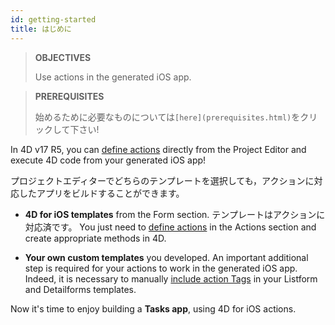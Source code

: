 ```yaml
---
id: getting-started
title: はじめに
---
```


> **OBJECTIVES**
> 
> Use actions in the generated iOS app.


> **PREREQUISITES**
> 
> 始めるために必要なものについては`[here](prerequisites.html)`をクリックして下さい!

In 4D v17 R5, you can [define actions](define-first-action.md) directly from the Project Editor and execute 4D code from your generated iOS app!

プロジェクトエディターでどちらのテンプレートを選択しても，アクションに対応したアプリをビルドすることができます。

* **4D for iOS templates** from the Form section. テンプレートはアクションに対応済です。 You just need to [define actions](define-first-action.md) in the Actions section and create appropriate methods in 4D.

* **Your own custom templates** you developed. An important additional step is required for your actions to work in the generated iOS app. Indeed, it is necessary to manually [include action Tags](adding-actions-template.md) in your Listform and Detailforms templates.

Now it's time to enjoy building a **Tasks app**, using 4D for iOS actions.